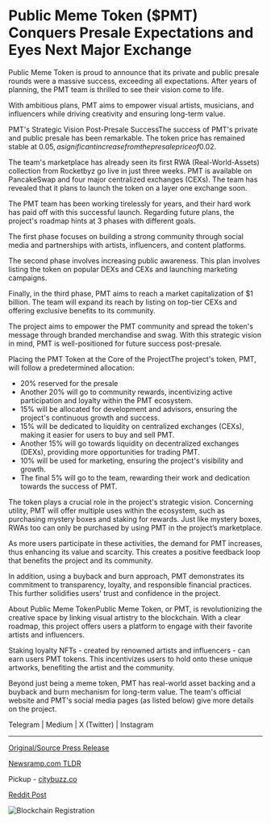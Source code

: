 # Public Meme Token ($PMT) Conquers Presale Expectations and Eyes Next Major Exchange

Public Meme Token is proud to announce that its private and public presale rounds were a massive success, exceeding all expectations. After years of planning, the PMT team is thrilled to see their vision come to life.

With ambitious plans, PMT aims to empower visual artists, musicians, and influencers while driving creativity and ensuring long-term value.

PMT's Strategic Vision Post-Presale SuccessThe success of PMT's private and public presale has been remarkable. The token price has remained stable at 0.05$, a significant increase from the presale price of 0.02$.

The team's marketplace has already seen its first RWA (Real-World-Assets) collection from Rocketbyz go live in just three weeks. PMT is available on PancakeSwap and four major centralized exchanges (CEXs). The team has revealed that it plans to launch the token on a layer one exchange soon.

The PMT team has been working tirelessly for years, and their hard work has paid off with this successful launch. Regarding future plans, the project's roadmap hints at 3 phases with different goals.

The first phase focuses on building a strong community through social media and partnerships with artists, influencers, and content platforms.

The second phase involves increasing public awareness. This plan involves listing the token on popular DEXs and CEXs and launching marketing campaigns.

Finally, in the third phase, PMT aims to reach a market capitalization of $1 billion. The team will expand its reach by listing on top-tier CEXs and offering exclusive benefits to its community.

The project aims to empower the PMT community and spread the token's message through branded merchandise and swag. With this strategic vision in mind, PMT is well-positioned for future success post-presale.

Placing the PMT Token at the Core of the ProjectThe project's token, PMT, will follow a predetermined allocation:

* 20% reserved for the presale
* Another 20% will go to community rewards, incentivizing active participation and loyalty within the PMT ecosystem.
* 15% will be allocated for development and advisors, ensuring the project's continuous growth and success.
* 15% will be dedicated to liquidity on centralized exchanges (CEXs), making it easier for users to buy and sell PMT.
* Another 15% will go towards liquidity on decentralized exchanges (DEXs), providing more opportunities for trading PMT.
* 10% will be used for marketing, ensuring the project's visibility and growth.
* The final 5% will go to the team, rewarding their work and dedication towards the success of PMT.

The token plays a crucial role in the project's strategic vision. Concerning utility, PMT will offer multiple uses within the ecosystem, such as purchasing mystery boxes and staking for rewards. Just like mystery boxes, RWAs too can only be purchased by using PMT in the project’s marketplace.

As more users participate in these activities, the demand for PMT increases, thus enhancing its value and scarcity. This creates a positive feedback loop that benefits the project and its community.

In addition, using a buyback and burn approach, PMT demonstrates its commitment to transparency, loyalty, and responsible financial practices. This further solidifies users' trust and confidence in the project.

About Public Meme TokenPublic Meme Token, or PMT, is revolutionizing the creative space by linking visual artistry to the blockchain. With a clear roadmap, this project offers users a platform to engage with their favorite artists and influencers.

Staking loyalty NFTs - created by renowned artists and influencers - can earn users PMT tokens. This incentivizes users to hold onto these unique artworks, benefiting the artist and the community.

Beyond just being a meme token, PMT has real-world asset backing and a buyback and burn mechanism for long-term value. The team's official website and PMT's social media pages (as listed below) give more details on the project.

Telegram | Medium | X (Twitter) | Instagram 

---

[Original/Source Press Release](https://blockchainwire.io/press-release/public-meme-token-pmt-conquers-presale-expectations-and-eyes-next-major-exchange)
                    

[Newsramp.com TLDR](https://newsramp.com/curated-news/public-meme-token-s-successful-presale-rounds-and-strategic-vision/d28a9af66b41a50443a0f018e2775a8e) 


Pickup - [citybuzz.co](https://citybuzz.co/2024/02/20/public-meme-token-achieves-presale-success-sets-sights-on-major-exchanges)
 



[Reddit Post](https://www.reddit.com/r/newsramp/comments/1avwxiv/public_meme_tokens_successful_presale_rounds_and/) 



![Blockchain Registration](https://cdn.newsramp.app/blockchainwire/qrcode/242/20/fondeuXW.webp)